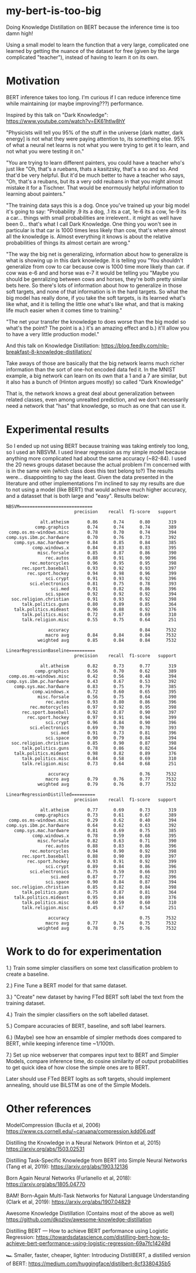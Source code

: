 # my-bert-is-too-big
Doing Knowledge Distillation on BERT because the inference time is too damn high!

Using a small model to learn the function that a very large, complicated one learned by getting the nuance of the dataset for free (given by the large complicated "teacher"), instead of having to learn it on its own.


# Motivation
BERT inference takes too long. I'm curious if I can reduce inference time while maintaining (or maybe improving???) performance.

Inspired by this talk on "Dark Knowledge": https://www.youtube.com/watch?v=EK61htlw8hY

"Physicists will tell you 95% of the stuff in the universe [dark matter, dark energy] is not what they were paying attention to, its something else. 95% of what a neural net learns is not what you were trying to get it to learn, and not what you were testing it on."

"You are trying to learn different painters, you could have a teacher who's just like "Oh, that's a ruebans, thats a kasitzsky, that's a so and so. And that'd be very helpful. But it'd be much better to have a teacher who says, "Oh, that's a reubans, but its a very odd reubans in that you might almost mistake it for a Tischner. That would be enormously helpful information to learning about painters."

"The training data says this is a dog. Once you've trained up your big model it's going to say: "Probability .9 its a dog, .1 its a cat, 1e-6 its a cow, 1e-9 its a car... things with small probabilities are irrelevent.. it might as well have been 0... that's what I call Dark Knowledge. One thing you won't see in particular is that car is 1000 times less likely than cow, that's where almost all the knowledge is. Almost everything it knows is about the relative probabilities of things its almost certain are wrong."

"The way the big net is generalizing, information about how to generalize is what is showing up in this dark knowledge. It is telling you "You shouldn't generalize from cow to car because cow is 1000 time more likely than car. if cow was e-6 and and horse was e-7 it would be telling you "Maybe you should be genralizing between cows and horses, they're both pretty similar bets here. So there's lots of information about how to generalize in those soft targets, and none of that information is in the hard targets. So what the big model has really done, if you take the soft targets, is its learned what's like what, and it is telling the little one what's like what, and that is making life much easier when it comes time to training."

"The net your transfer the knowledge to does worse than the big model so what's the point? The point is a.) it's an amazing effect and b.) it'll allow you to have a very little production model."

And this talk on Knowledge Distillation: https://blog.feedly.com/nlp-breakfast-8-knowledge-distillation/

Take aways of those are basically that the big network learns much richer information than the sort of one-hot encoded data fed it.
In the MNIST example, a big network can learn on its own that a 1 and a 7 are similar, but it also has a bunch of (Hinton argues mostly) so called "Dark Knowledge"

That is, the network knows a great deal about generalization between related classes, even among unrealted prediction, and we don't necessarily need a network that "has" that knowledge, so much as one that can use it.

# Experimental results
So I ended up not using BERT because training was taking entirely too long, so I used an NBSVM.
I used linear regression as my simple model because anything more complicated had about the same accuracy (~82-84).
I used the 20 news groups dataset because the actual problem I'm concerned with is in the same vein (which class does this text belong to?)
The results were... disappointing to say the least. Given the data presented in the literature and other implementations I'm inclined to say my results are due to not using a model (like BERT) that would achieve much higher accuracy, and a datasset that is both large and "easy".
Results below:

```
NBSVM============================
                          precision    recall  f1-score   support

             alt.atheism       0.86      0.74      0.80       319
           comp.graphics       0.74      0.74      0.74       389
 comp.os.ms-windows.misc       0.78      0.70      0.74       394
comp.sys.ibm.pc.hardware       0.70      0.76      0.73       392
   comp.sys.mac.hardware       0.84      0.85      0.84       385
          comp.windows.x       0.84      0.83      0.83       395
            misc.forsale       0.85      0.87      0.86       390
               rec.autos       0.88      0.91      0.90       396
         rec.motorcycles       0.96      0.95      0.95       398
      rec.sport.baseball       0.93      0.92      0.93       397
        rec.sport.hockey       0.94      0.98      0.96       399
               sci.crypt       0.91      0.93      0.92       396
         sci.electronics       0.81      0.75      0.78       393
                 sci.med       0.91      0.82      0.86       396
               sci.space       0.92      0.92      0.92       394
  soc.religion.christian       0.91      0.93      0.92       398
      talk.politics.guns       0.80      0.89      0.85       364
   talk.politics.mideast       0.96      0.88      0.92       376
      talk.politics.misc       0.72      0.67      0.69       310
      talk.religion.misc       0.55      0.75      0.64       251

                accuracy                           0.84      7532
               macro avg       0.84      0.84      0.84      7532
            weighted avg       0.85      0.84      0.84      7532
```
```
LinearRegressionBaseline==========
                          precision    recall  f1-score   support

             alt.atheism       0.82      0.73      0.77       319
           comp.graphics       0.56      0.70      0.62       389
 comp.os.ms-windows.misc       0.42      0.56      0.48       394
comp.sys.ibm.pc.hardware       0.43      0.67      0.53       392
   comp.sys.mac.hardware       0.83      0.75      0.79       385
          comp.windows.x       0.72      0.60      0.65       395
            misc.forsale       0.56      0.75      0.64       390
               rec.autos       0.93      0.80      0.86       396
         rec.motorcycles       0.97      0.92      0.95       398
      rec.sport.baseball       0.92      0.87      0.90       397
        rec.sport.hockey       0.97      0.91      0.94       399
               sci.crypt       0.96      0.84      0.90       396
         sci.electronics       0.69      0.70      0.70       393
                 sci.med       0.91      0.73      0.81       396
               sci.space       0.90      0.79      0.84       394
  soc.religion.christian       0.85      0.90      0.87       398
      talk.politics.guns       0.78      0.86      0.82       364
   talk.politics.mideast       0.98      0.82      0.89       376
      talk.politics.misc       0.84      0.58      0.69       310
      talk.religion.misc       0.73      0.64      0.68       251

                accuracy                           0.76      7532
               macro avg       0.79      0.76      0.77      7532
            weighted avg       0.79      0.76      0.77      7532
```
```
LinearRegressionDistilled=========
                          precision    recall  f1-score   support

             alt.atheism       0.77      0.69      0.73       319
           comp.graphics       0.73      0.61      0.67       389
 comp.os.ms-windows.misc       0.29      0.62      0.40       394
comp.sys.ibm.pc.hardware       0.64      0.62      0.63       392
   comp.sys.mac.hardware       0.81      0.69      0.75       385
          comp.windows.x       0.78      0.59      0.68       395
            misc.forsale       0.82      0.63      0.71       390
               rec.autos       0.88      0.83      0.86       396
         rec.motorcycles       0.94      0.90      0.92       398
      rec.sport.baseball       0.88      0.90      0.89       397
        rec.sport.hockey       0.93      0.91      0.92       399
               sci.crypt       0.89      0.84      0.86       396
         sci.electronics       0.75      0.59      0.66       393
                 sci.med       0.87      0.77      0.82       396
               sci.space       0.90      0.84      0.87       394
  soc.religion.christian       0.85      0.82      0.84       398
      talk.politics.guns       0.75      0.87      0.81       364
   talk.politics.mideast       0.95      0.84      0.89       376
      talk.politics.misc       0.60      0.59      0.60       310
      talk.religion.misc       0.45      0.67      0.54       251

                accuracy                           0.75      7532
               macro avg       0.77      0.74      0.75      7532
            weighted avg       0.78      0.75      0.76      7532
```

# Work to do for experimentation
1.) Train some simpler classifiers on some text classification problem to create a baseline.

2.) Fine Tune a BERT model for that same dataset.

3.) "Create" new dataset by having FTed BERT soft label the text from the training dataset.

4.) Train the simpler classifiers on the soft labelled dataset.

5.) Compare accuracies of BERT, baseline, and soft label learners.

6.) (Maybe) see how an ensamble of simpler methods does compared to BERT, while keeping inference time ~1/100th.

7.) Set up nice webserver that compares input text to BERT and Simpler Models, compare inference time, do cosine similarity of output probabilities to get quick idea of how close the simple ones are to BERT.

Later should use FTed BERT logits as soft targets, should implement annealing, should use BiLSTM as one of the Simple Models.

# Other references
ModelCompression (Bucila et al, 2006)
https://www.cs.cornell.edu/~caruana/compression.kdd06.pdf

Distilling the Knowledge in a Neural Network (Hinton et al, 2015)
https://arxiv.org/abs/1503.02531

Distilling Task-Specific Knowledge from BERT into Simple Neural Networks (Tang et al, 2019):
https://arxiv.org/abs/1903.12136

Born Again Neural Networks (Furlanello et al, 2018):
https://arxiv.org/abs/1805.04770

BAM! Born-Again Multi-Task Networks for Natural Language Understanding (Clark et al, 2019):
https://arxiv.org/abs/1907.04829

Awesome Knowledge Distillation (Contains most of the above as well)
https://github.com/dkozlov/awesome-knowledge-distillation

Distilling BERT — How to achieve BERT performance using Logistic Regression:
https://towardsdatascience.com/distilling-bert-how-to-achieve-bert-performance-using-logistic-regression-69a7fc14249d

🏎 Smaller, faster, cheaper, lighter: Introducing DistilBERT, a distilled version of BERT:
https://medium.com/huggingface/distilbert-8cf3380435b5


